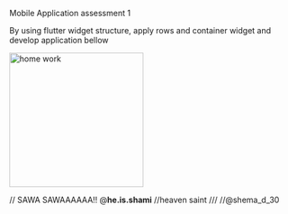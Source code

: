 Mobile Application assessment 1

By using flutter widget structure, apply rows and container widget and develop application bellow

<img width="238" alt="home work" src="https://github.com/user-attachments/assets/4ab467c8-d4d9-4ae2-b6be-e89bfee09f09" />





// SAWA SAWAAAAAA!! @__he.is.shami__
//heaven saint ///
//@shema_d_30
